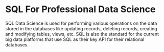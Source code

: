 # SQL For Professional Data Science
SQL Data Science is used for performing various operations on the data stored in the databases like updating records, deleting records, creating and modifying tables, views, etc. SQL is also the standard for the current big data platforms that use SQL as their key API for their relational databases.
